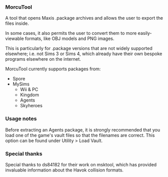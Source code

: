 ### MorcuTool

A tool that opens Maxis .package archives and allows the user to export the files inside.

In some cases, it also permits the user to convert them to more easily-viewable formats, like OBJ models and PNG images.

This is particularly for .package versions that are not widely supported elsewhere; i.e. not Sims 3 or Sims 4, which already have their own bespoke programs elsewhere on the internet.

MorcuTool currently supports packages from:
* Spore
* MySims
	* Wii & PC
	* Kingdom
	* Agents
	* Skyheroes

### Usage notes

Before extracting an Agents package, it is strongly recommended that you load one of the game's vault files 
so that the filenames are correct. This option can be found under Utility > Load Vault.

### Special thanks
Special thanks to ds84182 for their work on msktool, which has provided invaluable information about the Havok collision formats.
